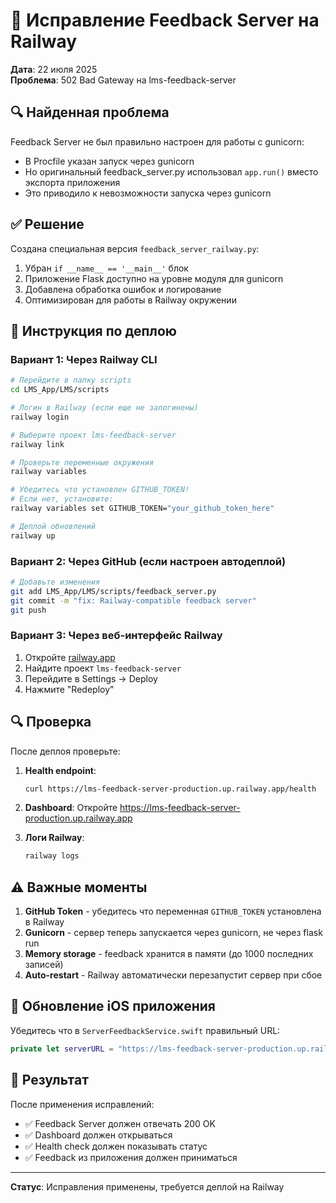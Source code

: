 # 🔧 Исправление Feedback Server на Railway

**Дата**: 22 июля 2025  
**Проблема**: 502 Bad Gateway на lms-feedback-server

## 🔍 Найденная проблема

Feedback Server не был правильно настроен для работы с gunicorn:
- В Procfile указан запуск через gunicorn
- Но оригинальный feedback_server.py использовал `app.run()` вместо экспорта приложения
- Это приводило к невозможности запуска через gunicorn

## ✅ Решение

Создана специальная версия `feedback_server_railway.py`:
1. Убран `if __name__ == '__main__'` блок
2. Приложение Flask доступно на уровне модуля для gunicorn
3. Добавлена обработка ошибок и логирование
4. Оптимизирован для работы в Railway окружении

## 🚀 Инструкция по деплою

### Вариант 1: Через Railway CLI

```bash
# Перейдите в папку scripts
cd LMS_App/LMS/scripts

# Логин в Railway (если еще не залогинены)
railway login

# Выберите проект lms-feedback-server
railway link

# Проверьте переменные окружения
railway variables

# Убедитесь что установлен GITHUB_TOKEN!
# Если нет, установите:
railway variables set GITHUB_TOKEN="your_github_token_here"

# Деплой обновлений
railway up
```

### Вариант 2: Через GitHub (если настроен автодеплой)

```bash
# Добавьте изменения
git add LMS_App/LMS/scripts/feedback_server.py
git commit -m "fix: Railway-compatible feedback server"
git push
```

### Вариант 3: Через веб-интерфейс Railway

1. Откройте [railway.app](https://railway.app)
2. Найдите проект `lms-feedback-server`
3. Перейдите в Settings → Deploy
4. Нажмите "Redeploy"

## 🔍 Проверка

После деплоя проверьте:

1. **Health endpoint**:
   ```bash
   curl https://lms-feedback-server-production.up.railway.app/health
   ```

2. **Dashboard**:
   Откройте https://lms-feedback-server-production.up.railway.app

3. **Логи Railway**:
   ```bash
   railway logs
   ```

## ⚠️ Важные моменты

1. **GitHub Token** - убедитесь что переменная `GITHUB_TOKEN` установлена в Railway
2. **Gunicorn** - сервер теперь запускается через gunicorn, не через flask run
3. **Memory storage** - feedback хранится в памяти (до 1000 последних записей)
4. **Auto-restart** - Railway автоматически перезапустит сервер при сбое

## 📱 Обновление iOS приложения

Убедитесь что в `ServerFeedbackService.swift` правильный URL:
```swift
private let serverURL = "https://lms-feedback-server-production.up.railway.app/api/v1/feedback"
```

## 🎯 Результат

После применения исправлений:
- ✅ Feedback Server должен отвечать 200 OK
- ✅ Dashboard должен открываться
- ✅ Health check должен показывать статус
- ✅ Feedback из приложения должен приниматься

---

**Статус**: Исправления применены, требуется деплой на Railway 